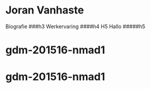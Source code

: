 Joran Vanhaste
=================
Biografie
###h3
Werkervaring
####h4
H5
Hallo
#####h5
# gdm-201516-nmad1
# gdm-201516-nmad1

